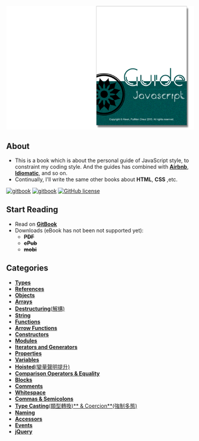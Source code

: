 <a href="https://aleen42.github.io/javascript/" target="_blank"><img src="./cover_read.png"></a>

## About

* This is a book which is about the personal guide of JavaScript style, to constraint my coding style. And the guides has combined with [**Airbnb**](https://github.com/airbnb/javascript#types), [**Idiomatic**](https://github.com/rwaldron/idiomatic.js), and so on.
* Continually, I'll write the same other books about **HTML**, **CSS** ,etc.

[![gitbook](https://aleen42.github.io/badges/src/gitbook_1.svg)](https://aleen42.github.io/javascript/) [![gitbook](https://aleen42.github.io/badges/src/gitbook_2.svg)](https://aleen42.github.io/javascript/) [![GitHub license](https://img.shields.io/badge/license-MIT-blue.svg)](https://aleen42.github.io/PersonalWiki/content/MIT.html)

## Start Reading

* Read on [**GitBook**](https://www.gitbook.com/read/book/aleen42/javascript)
* Downloads (eBook has not been not supported yet):
    * ~~**PDF**~~
    * ~~**ePub**~~
    * ~~**mobi**~~

## Categories

* [**Types**](./types/types.md)
* [**References**](./references/references.md)
* [**Objects**](./objects/objects.md)
* [**Arrays**](./arrays/arrays.md)
* [**Destructuring**(解構)](./destructuring/destructuring.md)
* [**String**](./string/string.md)
* [**Functions**](./functions/functions.md)
* [**Arrow Functions**](./arrowFunctions/arrowFunctions.md)
* [**Constructors**](./constructors/constructors.md)
* [**Modules**](./modules/modules.md)
* [**Iterators and Generators**](./iteratorGenerator/iteratorGenerator.md)
* [**Properties**](./properties/properties.md)
* [**Variables**](./variables/variables.md)
* [**Hoisted**(變量聲明提升)](./hoisted/hoisted.md)
* [**Comparison Operators & Equality**](./comparison/comparison.md)
* [**Blocks**](./blocks/blocks.md)
* [**Comments**](./comment/comment.md)
* [**Whitespace**](./whitespace/whitespace.md)
* [**Commas & Semicolons**](./commasSemicolons/commasSemicolons.md)
* [**Type Casting**(類型轉換)** & Coercion**(強制多態)](./typeCastingCoerion/typeCastingCoerion.md)
* [**Naming**](./naming/naming.md)
* [**Accessors**](./accessors/accessors.md)
* [**Events**](./events/events.md)
* [**jQuery**](./jquery/jquery.md)
